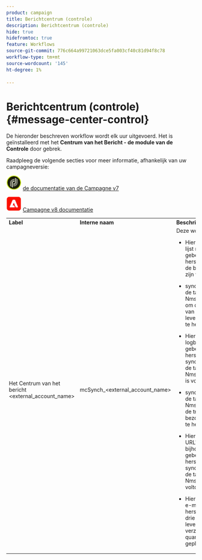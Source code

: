 ```yaml
---
product: campaign
title: Berichtcentrum (controle)
description: Berichtcentrum (controle)
hide: true
hidefromtoc: true
feature: Workflows
source-git-commit: 776c664a99721063dce5fa003cf40c81d94f8c78
workflow-type: tm+mt
source-wordcount: '145'
ht-degree: 1%

---
```



# Berichtcentrum (controle){#message-center-control}



De hieronder beschreven workflow wordt elk uur uitgevoerd. Het is geïnstalleerd met het **Centrum van het Bericht - de module van de Controle** door gebrek.


Raadpleeg de volgende secties voor meer informatie, afhankelijk van uw campagneversie:

![](assets/do-not-localize/v7.jpeg) [ de documentatie van de Campagne v7 ](../../message-center/using/about-transactional-messaging.md)

![](assets/do-not-localize/v8.png) [ Campagne v8 documentatie ](https://experienceleague.adobe.com/docs/campaign/campaign-v8/send/transactional.html)


<table> 
 <tbody> 
  <tr> 
   <td> <strong>Label</strong><br /> </td> 
   <td> <strong> Interne naam </strong><br /> </td> 
   <td> <strong>Beschrijving</strong><br /> </td> 
  </tr> 
  <tr> 
   <td> Het Centrum van het bericht &lt;external_account_name&gt; <br /> </td> 
   <td> mcSynch_&lt;external_account_name&gt; <br /> </td> 
   <td> Deze workflow:<br /> 
    <ul> 
     <li> <p>Hiermee wordt de lijst met gebeurtenissen hersteld die door de bewerking(en) zijn verwerkt.</p> </li> 
     <li> <p>synchroniseert met de tabel NmsBroadLogMsg om de kwalificaties van de leveringsberichten te herstellen.</p> </li> 
     <li> <p>Hiermee worden de logbestanden voor gebeurtenislevering hersteld zodra de synchronisatie met de tabel NmsBroadLogMsg is voltooid.</p> </li> 
     <li> <p>synchroniseert met de tabel NmsTrackingUrl om de tracking voor bezorgings-URL's te herstellen.</p> </li> 
     <li> <p>Hiermee worden URL's voor het bijhouden van gebeurtenissen hersteld zodra de synchronisatie met de tabel NmsTrackingUrl is voltooid.</p> </li> 
     <li> <p>Hiermee kunt u alle e-mailadressen herstellen die elke drie uur nadat een levering is verzonden, in quarantaine zijn geplaatst.</p> </li> 
    </ul> </td> 
  </tr> 
 </tbody> 
</table>

